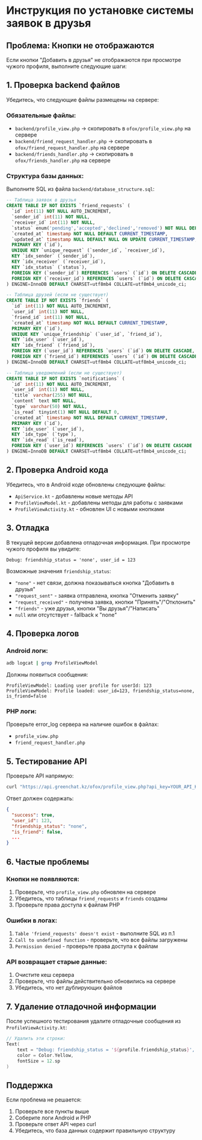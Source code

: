 # Инструкция по установке системы заявок в друзья

## Проблема: Кнопки не отображаются

Если кнопки "Добавить в друзья" не отображаются при просмотре чужого профиля, выполните следующие шаги:

## 1. Проверка backend файлов

Убедитесь, что следующие файлы размещены на сервере:

### Обязательные файлы:
- `backend/profile_view.php` → скопировать в `ofox/profile_view.php` на сервере
- `backend/friend_request_handler.php` → скопировать в `ofox/friend_request_handler.php` на сервере  
- `backend/friends_handler.php` → скопировать в `ofox/friends_handler.php` на сервере

### Структура базы данных:
Выполните SQL из файла `backend/database_structure.sql`:

```sql
-- Таблица заявок в друзья
CREATE TABLE IF NOT EXISTS `friend_requests` (
  `id` int(11) NOT NULL AUTO_INCREMENT,
  `sender_id` int(11) NOT NULL,
  `receiver_id` int(11) NOT NULL,
  `status` enum('pending','accepted','declined','removed') NOT NULL DEFAULT 'pending',
  `created_at` timestamp NOT NULL DEFAULT CURRENT_TIMESTAMP,
  `updated_at` timestamp NULL DEFAULT NULL ON UPDATE CURRENT_TIMESTAMP,
  PRIMARY KEY (`id`),
  UNIQUE KEY `unique_request` (`sender_id`, `receiver_id`),
  KEY `idx_sender` (`sender_id`),
  KEY `idx_receiver` (`receiver_id`),
  KEY `idx_status` (`status`),
  FOREIGN KEY (`sender_id`) REFERENCES `users` (`id`) ON DELETE CASCADE,
  FOREIGN KEY (`receiver_id`) REFERENCES `users` (`id`) ON DELETE CASCADE
) ENGINE=InnoDB DEFAULT CHARSET=utf8mb4 COLLATE=utf8mb4_unicode_ci;

-- Таблица друзей (если не существует)
CREATE TABLE IF NOT EXISTS `friends` (
  `id` int(11) NOT NULL AUTO_INCREMENT,
  `user_id` int(11) NOT NULL,
  `friend_id` int(11) NOT NULL,
  `created_at` timestamp NOT NULL DEFAULT CURRENT_TIMESTAMP,
  PRIMARY KEY (`id`),
  UNIQUE KEY `unique_friendship` (`user_id`, `friend_id`),
  KEY `idx_user` (`user_id`),
  KEY `idx_friend` (`friend_id`),
  FOREIGN KEY (`user_id`) REFERENCES `users` (`id`) ON DELETE CASCADE,
  FOREIGN KEY (`friend_id`) REFERENCES `users` (`id`) ON DELETE CASCADE
) ENGINE=InnoDB DEFAULT CHARSET=utf8mb4 COLLATE=utf8mb4_unicode_ci;

-- Таблица уведомлений (если не существует)
CREATE TABLE IF NOT EXISTS `notifications` (
  `id` int(11) NOT NULL AUTO_INCREMENT,
  `user_id` int(11) NOT NULL,
  `title` varchar(255) NOT NULL,
  `content` text NOT NULL,
  `type` varchar(50) NOT NULL,
  `is_read` tinyint(1) NOT NULL DEFAULT 0,
  `created_at` timestamp NOT NULL DEFAULT CURRENT_TIMESTAMP,
  PRIMARY KEY (`id`),
  KEY `idx_user` (`user_id`),
  KEY `idx_type` (`type`),
  KEY `idx_read` (`is_read`),
  FOREIGN KEY (`user_id`) REFERENCES `users` (`id`) ON DELETE CASCADE
) ENGINE=InnoDB DEFAULT CHARSET=utf8mb4 COLLATE=utf8mb4_unicode_ci;
```

## 2. Проверка Android кода

Убедитесь, что в Android коде обновлены следующие файлы:
- `ApiService.kt` - добавлены новые методы API
- `ProfileViewModel.kt` - добавлены методы для работы с заявками
- `ProfileViewActivity.kt` - обновлен UI с новыми кнопками

## 3. Отладка

В текущей версии добавлена отладочная информация. При просмотре чужого профиля вы увидите:

```
Debug: friendship_status = 'none', user_id = 123
```

Возможные значения `friendship_status`:
- `"none"` - нет связи, должна показываться кнопка "Добавить в друзья"
- `"request_sent"` - заявка отправлена, кнопка "Отменить заявку"
- `"request_received"` - получена заявка, кнопки "Принять"/"Отклонить"
- `"friends"` - уже друзья, кнопки "Вы друзья"/"Написать"
- `null` или отсутствует - fallback к "none"

## 4. Проверка логов

### Android логи:
```bash
adb logcat | grep ProfileViewModel
```

Должны появиться сообщения:
```
ProfileViewModel: Loading user profile for userId: 123
ProfileViewModel: Profile loaded: user_id=123, friendship_status=none, is_friend=false
```

### PHP логи:
Проверьте error_log сервера на наличие ошибок в файлах:
- `profile_view.php`
- `friend_request_handler.php`

## 5. Тестирование API

Проверьте API напрямую:

```bash
curl "https://api.greenchat.kz/ofox/profile_view.php?api_key=YOUR_API_KEY&user_id=123"
```

Ответ должен содержать:
```json
{
  "success": true,
  "user_id": 123,
  "friendship_status": "none",
  "is_friend": false,
  ...
}
```

## 6. Частые проблемы

### Кнопки не появляются:
1. Проверьте, что `profile_view.php` обновлен на сервере
2. Убедитесь, что таблицы `friend_requests` и `friends` созданы
3. Проверьте права доступа к файлам PHP

### Ошибки в логах:
1. `Table 'friend_requests' doesn't exist` - выполните SQL из п.1
2. `Call to undefined function` - проверьте, что все файлы загружены
3. `Permission denied` - проверьте права доступа к файлам

### API возвращает старые данные:
1. Очистите кеш сервера
2. Проверьте, что файлы действительно обновились на сервере
3. Убедитесь, что нет дублирующих файлов

## 7. Удаление отладочной информации

После успешного тестирования удалите отладочные сообщения из `ProfileViewActivity.kt`:

```kotlin
// Удалить эти строки:
Text(
    text = "Debug: friendship_status = '${profile.friendship_status}', user_id = ${profile.user_id}",
    color = Color.Yellow,
    fontSize = 12.sp
)
```

## Поддержка

Если проблема не решается:
1. Проверьте все пункты выше
2. Соберите логи Android и PHP
3. Проверьте ответ API через curl
4. Убедитесь, что база данных содержит правильную структуру